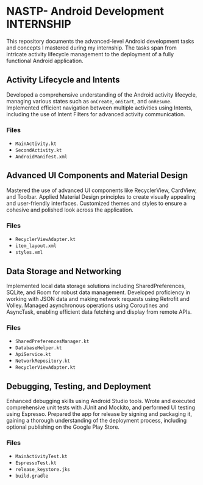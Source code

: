 # NASTP- Android Development INTERNSHIP

This repository documents the advanced-level Android development tasks and concepts I mastered during my internship. The tasks span from intricate activity lifecycle management to the deployment of a fully functional Android application.

## Activity Lifecycle and Intents

Developed a comprehensive understanding of the Android activity lifecycle, managing various states such as `onCreate`, `onStart`, and `onResume`. Implemented efficient navigation between multiple activities using Intents, including the use of Intent Filters for advanced activity communication.

### Files
- `MainActivity.kt`
- `SecondActivity.kt`
- `AndroidManifest.xml`

## Advanced UI Components and Material Design

Mastered the use of advanced UI components like RecyclerView, CardView, and Toolbar. Applied Material Design principles to create visually appealing and user-friendly interfaces. Customized themes and styles to ensure a cohesive and polished look across the application.

### Files
- `RecyclerViewAdapter.kt`
- `item_layout.xml`
- `styles.xml`

## Data Storage and Networking

Implemented local data storage solutions including SharedPreferences, SQLite, and Room for robust data management. Developed proficiency in working with JSON data and making network requests using Retrofit and Volley. Managed asynchronous operations using Coroutines and AsyncTask, enabling efficient data fetching and display from remote APIs.

### Files
- `SharedPreferencesManager.kt`
- `DatabaseHelper.kt`
- `ApiService.kt`
- `NetworkRepository.kt`
- `RecyclerViewAdapter.kt`

## Debugging, Testing, and Deployment

Enhanced debugging skills using Android Studio tools. Wrote and executed comprehensive unit tests with JUnit and Mockito, and performed UI testing using Espresso. Prepared the app for release by signing and packaging it, gaining a thorough understanding of the deployment process, including optional publishing on the Google Play Store.

### Files
- `MainActivityTest.kt`
- `EspressoTest.kt`
- `release_keystore.jks`
- `build.gradle`


